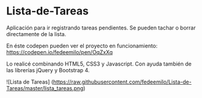# Lista-de-Tareas
Aplicación para ir registrando tareas pendientes. Se pueden tachar o borrar directamente de la lista.

En éste codepen pueden ver el proyecto en funcionamiento: https://codepen.io/fedeemilo/pen/OqZxXq

Lo realicé combinando HTML5, CSS3 y Javascript. Con ayuda también de las librerías jQuery y Bootstrap 4. 

![Lista de Tareas]
(https://raw.githubusercontent.com/fedeemilo/Lista-de-Tareas/master/lista_tareas.png)

